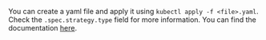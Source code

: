 You can create a yaml file and apply it using `kubectl apply -f <file>.yaml`.
Check the `.spec.strategy.type` field for more information.
You can find the documentation [here](https://kubernetes.io/docs/concepts/workloads/controllers/deployment/#strategy).
